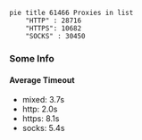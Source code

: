 
```mermaid
pie title 61466 Proxies in list
    "HTTP" : 28716
    "HTTPS": 10682
    "SOCKS" : 30450
```

### Some Info
#### Average Timeout

- mixed: 3.7s
- http: 2.0s
- https: 8.1s
- socks: 5.4s